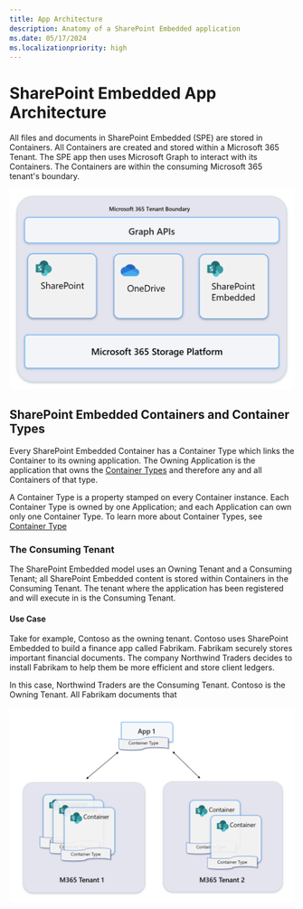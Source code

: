 ```yaml
---
title: App Architecture
description: Anatomy of a SharePoint Embedded application
ms.date: 05/17/2024
ms.localizationpriority: high
---
```


# SharePoint Embedded App Architecture

All files and documents in SharePoint Embedded (SPE) are stored in Containers. All Containers are created and stored within a Microsoft 365 Tenant. The SPE app then uses Microsoft Graph to interact with its Containers. The Containers are within the consuming Microsoft 365 tenant's boundary.

![SharePoint Embedded Capabilities](../../images/apparc-2.png)


## SharePoint Embedded Containers and Container Types

Every SharePoint Embedded Container has a Container Type which links the Container to its owning application. The Owning Application is the application that owns the [Container Types](containertypes.md) and therefore any and all Containers of that type.

A Container Type is a property stamped on every Container instance. Each Container Type is owned by one Application; and each Application can own only one Container Type. To learn more about Container Types, see [Container Type](./containertypes.md)

### The Consuming Tenant
The SharePoint Embedded model uses an Owning Tenant and a Consuming Tenant; all SharePoint Embedded content is stored within Containers in the Consuming Tenant. The tenant where the application has been registered and will execute in is the Consuming Tenant.

#### Use Case
Take for example, Contoso as the owning tenant. Contoso uses SharePoint Embedded to build a finance app called Fabrikam. Fabrikam securely stores important financial documents. The company Northwind Traders decides to install Fabrikam to help them be more efficient and store client ledgers.

In this case, Northwind Traders are the Consuming Tenant. Contoso is the Owning Tenant. All Fabrikam documents that 

![SharePoint Embedded Flow](../../images/apparc-1.png)

